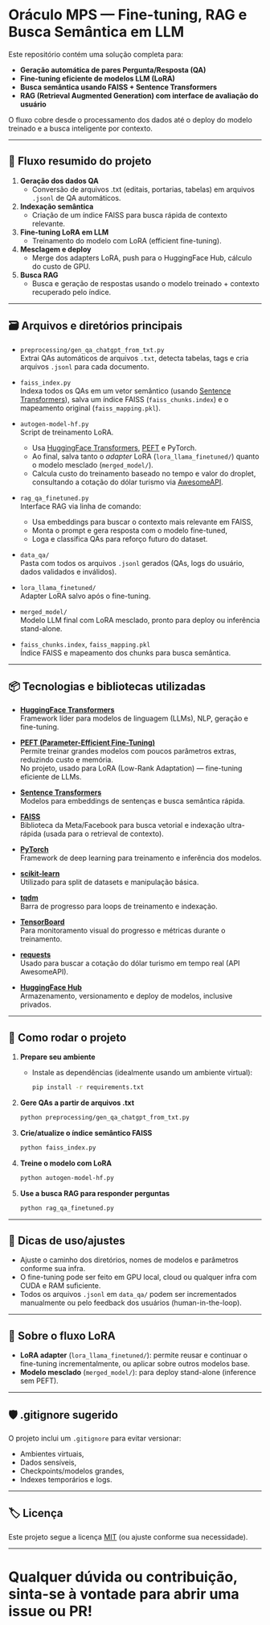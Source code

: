 # Oráculo MPS — Fine-tuning, RAG e Busca Semântica em LLM

Este repositório contém uma solução completa para:
- **Geração automática de pares Pergunta/Resposta (QA)**
- **Fine-tuning eficiente de modelos LLM (LoRA)**
- **Busca semântica usando FAISS + Sentence Transformers**
- **RAG (Retrieval Augmented Generation) com interface de avaliação do usuário**

O fluxo cobre desde o processamento dos dados até o deploy do modelo treinado e a busca inteligente por contexto.

---

## 🚀 **Fluxo resumido do projeto**

1. **Geração dos dados QA**  
   - Conversão de arquivos .txt (editais, portarias, tabelas) em arquivos `.jsonl` de QA automáticos.
2. **Indexação semântica**  
   - Criação de um índice FAISS para busca rápida de contexto relevante.
3. **Fine-tuning LoRA em LLM**  
   - Treinamento do modelo com LoRA (efficient fine-tuning).
4. **Mesclagem e deploy**  
   - Merge dos adapters LoRA, push para o HuggingFace Hub, cálculo do custo de GPU.
5. **Busca RAG**  
   - Busca e geração de respostas usando o modelo treinado + contexto recuperado pelo índice.

---

## 🗃️ **Arquivos e diretórios principais**

- `preprocessing/gen_qa_chatgpt_from_txt.py`  
  Extrai QAs automáticos de arquivos `.txt`, detecta tabelas, tags e cria arquivos `.jsonl` para cada documento.

- `faiss_index.py`  
  Indexa todos os QAs em um vetor semântico (usando [Sentence Transformers](https://www.sbert.net/)), salva um índice FAISS (`faiss_chunks.index`) e o mapeamento original (`faiss_mapping.pkl`).

- `autogen-model-hf.py`  
  Script de treinamento LoRA.  
  - Usa [HuggingFace Transformers](https://huggingface.co/docs/transformers), [PEFT](https://github.com/huggingface/peft) e PyTorch.
  - Ao final, salva tanto o *adapter* LoRA (`lora_llama_finetuned/`) quanto o modelo mesclado (`merged_model/`).
  - Calcula custo do treinamento baseado no tempo e valor do droplet, consultando a cotação do dólar turismo via [AwesomeAPI](https://docs.awesomeapi.com.br/api-de-moedas).

- `rag_qa_finetuned.py`  
  Interface RAG via linha de comando:  
  - Usa embeddings para buscar o contexto mais relevante em FAISS,
  - Monta o prompt e gera resposta com o modelo fine-tuned,
  - Loga e classifica QAs para reforço futuro do dataset.

- `data_qa/`  
  Pasta com todos os arquivos `.jsonl` gerados (QAs, logs do usuário, dados validados e inválidos).

- `lora_llama_finetuned/`  
  Adapter LoRA salvo após o fine-tuning.

- `merged_model/`  
  Modelo LLM final com LoRA mesclado, pronto para deploy ou inferência stand-alone.

- `faiss_chunks.index`, `faiss_mapping.pkl`  
  Índice FAISS e mapeamento dos chunks para busca semântica.

---

## 📦 **Tecnologias e bibliotecas utilizadas**

- **[HuggingFace Transformers](https://huggingface.co/docs/transformers)**  
  Framework líder para modelos de linguagem (LLMs), NLP, geração e fine-tuning.

- **[PEFT (Parameter-Efficient Fine-Tuning)](https://github.com/huggingface/peft)**  
  Permite treinar grandes modelos com poucos parâmetros extras, reduzindo custo e memória.  
  No projeto, usado para LoRA (Low-Rank Adaptation) — fine-tuning eficiente de LLMs.

- **[Sentence Transformers](https://www.sbert.net/)**  
  Modelos para embeddings de sentenças e busca semântica rápida.

- **[FAISS](https://github.com/facebookresearch/faiss)**  
  Biblioteca da Meta/Facebook para busca vetorial e indexação ultra-rápida (usada para o retrieval de contexto).

- **[PyTorch](https://pytorch.org/)**  
  Framework de deep learning para treinamento e inferência dos modelos.

- **[scikit-learn](https://scikit-learn.org/)**  
  Utilizado para split de datasets e manipulação básica.

- **[tqdm](https://tqdm.github.io/)**  
  Barra de progresso para loops de treinamento e indexação.

- **[TensorBoard](https://www.tensorflow.org/tensorboard)**  
  Para monitoramento visual do progresso e métricas durante o treinamento.

- **[requests](https://requests.readthedocs.io/)**  
  Usado para buscar a cotação do dólar turismo em tempo real (API AwesomeAPI).

- **[HuggingFace Hub](https://huggingface.co/docs/hub)**  
  Armazenamento, versionamento e deploy de modelos, inclusive privados.

---

## 📝 **Como rodar o projeto**

1. **Prepare seu ambiente**  
   - Instale as dependências (idealmente usando um ambiente virtual):
     ```bash
     pip install -r requirements.txt
     ```

2. **Gere QAs a partir de arquivos .txt**
   ```bash
   python preprocessing/gen_qa_chatgpt_from_txt.py
   ```

3. **Crie/atualize o índice semântico FAISS**
   ```bash
   python faiss_index.py
   ```

4. **Treine o modelo com LoRA**
   ```bash
   python autogen-model-hf.py
   ```

5. **Use a busca RAG para responder perguntas**
   ```bash
   python rag_qa_finetuned.py
   ```

---

## 🚦 **Dicas de uso/ajustes**

- Ajuste o caminho dos diretórios, nomes de modelos e parâmetros conforme sua infra.
- O fine-tuning pode ser feito em GPU local, cloud ou qualquer infra com CUDA e RAM suficiente.
- Todos os arquivos `.jsonl` em `data_qa/` podem ser incrementados manualmente ou pelo feedback dos usuários (human-in-the-loop).

---

## 🤖 **Sobre o fluxo LoRA**

- **LoRA adapter** (`lora_llama_finetuned/`): permite reusar e continuar o fine-tuning incrementalmente, ou aplicar sobre outros modelos base.
- **Modelo mesclado** (`merged_model/`): para deploy stand-alone (inference sem PEFT).

---

## 🛡️ **.gitignore sugerido**

O projeto inclui um `.gitignore` para evitar versionar:
- Ambientes virtuais,
- Dados sensíveis,
- Checkpoints/modelos grandes,
- Indexes temporários e logs.

---

## 🏷️ **Licença**

Este projeto segue a licença [MIT](LICENSE) (ou ajuste conforme sua necessidade).

---

# Qualquer dúvida ou contribuição, sinta-se à vontade para abrir uma issue ou PR!


